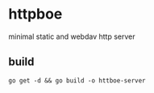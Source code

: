 # httpboe
minimal static and webdav http server
## build
```
go get -d && go build -o httboe-server
```
